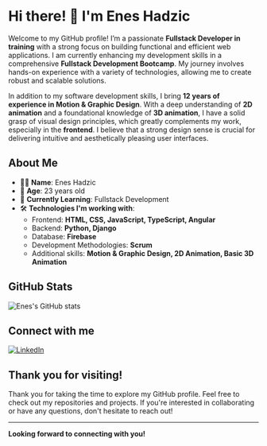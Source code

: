 # Hi there! 👋 I'm Enes Hadzic

Welcome to my GitHub profile! I’m a passionate **Fullstack Developer in training** with a strong focus on building functional and efficient web applications. I am currently enhancing my development skills in a comprehensive **Fullstack Development Bootcamp**. My journey involves hands-on experience with a variety of technologies, allowing me to create robust and scalable solutions.

In addition to my software development skills, I bring **12 years of experience in Motion & Graphic Design**. With a deep understanding of **2D animation** and a foundational knowledge of **3D animation**, I have a solid grasp of visual design principles, which greatly complements my work, especially in the **frontend**. I believe that a strong design sense is crucial for delivering intuitive and aesthetically pleasing user interfaces.

## About Me
- 🧑‍💻 **Name**: Enes Hadzic
- 🎂 **Age**: 23 years old
- 🌱 **Currently Learning**: Fullstack Development
- 🛠️ **Technologies I'm working with**:
  - Frontend: **HTML, CSS, JavaScript, TypeScript, Angular**
  - Backend: **Python, Django**
  - Database: **Firebase**
  - Development Methodologies: **Scrum**
  - Additional skills: **Motion & Graphic Design, 2D Animation, Basic 3D Animation**

## GitHub Stats
![Enes's GitHub stats](https://github-readme-stats.vercel.app/api?username=YOUR_GITHUB_USERNAME&show_icons=true&theme=radical)

## Connect with me
[![LinkedIn](https://img.shields.io/badge/LinkedIn-Enes_Hadzic-blue)](https://www.linkedin.com/in/enes-hadzic-546658307/)

## Thank you for visiting!
Thank you for taking the time to explore my GitHub profile. Feel free to check out my repositories and projects. If you're interested in collaborating or have any questions, don't hesitate to reach out!

---
**Looking forward to connecting with you!**
